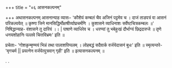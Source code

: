 +++
title = "०६ आसनकल्पनम्"

+++
अथासनकल्पनम्
आसनान्याह व्यासः- 'कौशेयं कम्बलं चैव अजिनं पट्टमेव च । दाजं ताडपत्रं वा आसनं परिकल्पयेत् ॥ कृष्णा जिने मानसिद्धिर्मोक्षश्रीर्व्याघ्रचर्मणि । कुशासने व्याधिनाशः सर्वेष्टचित्रकम्बलः ॥' निषिद्धान्याह- वंशासने तु दारियं ।। | पाषाणे व्याधिरेव च । धरण्यां तु भबेहुःखं दौर्भाग्यं छिद्रदारुजे ॥ तृणे धनयशोहानिः पल्लवे चित्तविभ्रमः' इति ॥

प्रचेताः- 'गोशकृन्मृण्मयं भिन्नं तथा पालाशपिप्पलम् । लोहबद्धं सदैवार्क वर्जयेदासनं बुधः' इति ॥ स्मृत्यन्तरे- 'मृगचर्म || प्रयत्नेन वर्जयेत्पुत्रवान् गृही' इति ॥ इत्यासनकल्पनम् ॥

. .